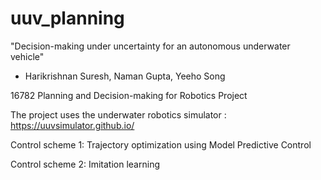 # uuv_planning

"Decision-making under uncertainty for an autonomous underwater vehicle"
  - Harikrishnan Suresh, Naman Gupta, Yeeho Song

16782 Planning and Decision-making for Robotics Project

The project uses the underwater robotics simulator : https://uuvsimulator.github.io/

Control scheme 1: Trajectory optimization using Model Predictive Control

Control scheme 2: Imitation learning
